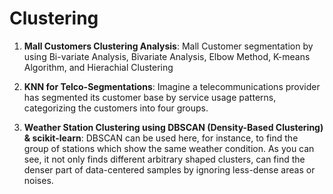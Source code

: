 # Clustering

1. **Mall Customers Clustering Analysis**: Mall Customer segmentation by using Bi-variate Analysis, Bivariate Analysis, Elbow Method, K-means Algorithm, and  Hierachial Clustering

2. **KNN for Telco-Segmentations**: Imagine a telecommunications provider has segmented its customer base by service usage patterns, categorizing the customers into four groups.

3. **Weather Station Clustering using DBSCAN (Density-Based Clustering) & scikit-learn**: DBSCAN can be used here, for instance, to find the group of stations which show the same weather condition. As you can see, it not only finds different arbitrary shaped clusters, can find the denser part of data-centered samples by ignoring less-dense areas or noises.
